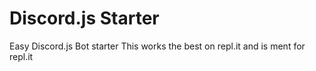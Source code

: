 # Discord.js Starter

Easy Discord.js Bot starter 
This works the best on repl.it and is ment for repl.it
